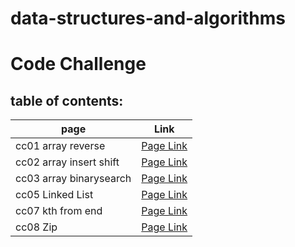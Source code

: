 # data-structures-and-algorithms
# Code Challenge

## table of contents:

| page                        | Link                            |
| -----------                 | -----------                     |
| cc01 array reverse          | [Page Link](cc01/cc01.md)       |  
| cc02 array insert shift     | [Page Link](cc02/cc02.md)       |
| cc03 array binarysearch     | [Page Link](cc03/cc03.md)       |
| cc05 Linked List            | [Page Link](cc05/linkedList.md) |
| cc07 kth from end           | [Page Link](cc05/kth.md)        |
| cc08 Zip                    | [Page Link](cc05/cc08zip.md)    |

